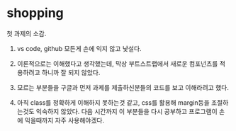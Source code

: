 # shopping


첫 과제의 소감.

1. vs code, github 모든게 손에 익지 않고 낯설다. 

2. 이론적으로는 이해했다고 생각했는데, 막상 부트스트랩에서 새로운 컴포넌츠를 적용하려고 하니까 잘 되지 않았다.

3. 모르는 부분들을 구글과 먼저 과제를 제출하신분들의 코드를 보고 이해라려고 했다.

4. 아직 class를 정확하게 이해하지 못하는것 같고, css를 활용해 margin등을 조절하는것도 익숙하지 않았다. 
  다음 시간까지 이 부분들을 다시 공부하고 프로그램이 손에 익을때까지 자주 사용해야겠다.

